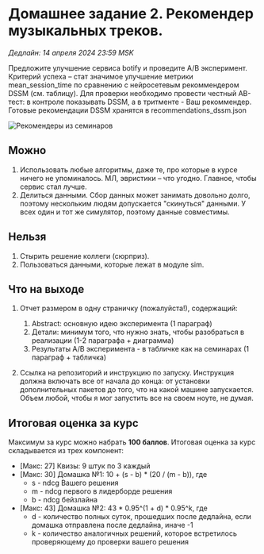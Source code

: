 # Домашнее задание 2. Рекомендер музыкальных треков.

*Дедлайн: 14 апреля 2024 23:59 MSK* 

Предложите улучшение сервиса botify и проведите A/B эксперимент. 
Критерий успеха – стат значимое улучшение метрики mean_session_time по сравнению с нейросетевым рекоммендером DSSM (см. таблицу). 
Для проверки необходимо провести честный АВ-тест: в контроле показывать DSSM, а в тритменте - Ваш рекоммендер.
Готовые рекомендации DSSM хранятся в recommendations_dssm.json

![Рекомендеры из семинаров](homework-recommenders.png)

## Можно

1. Использовать любые алгоритмы, даже те, про которые в курсе ничего не упоминалось. 
   МЛ, эвристики – что угодно. 
   Главное, чтобы сервис стал лучше.
2. Делиться данными. 
   Сбор данных может занимать довольно долго, поэтому нескольким людям допускается "скинуться" данными.
   У всех один и тот же симулятор, поэтому данные совместимы.
   
## Нельзя

1. Стырить решение коллеги (сюрприз).
2. Пользоваться данными, которые лежат в модуле sim.

## Что на выходе

1. Отчет размером в одну страничку (пожалуйста!), содержащий:
   1. Abstract: основную идею эксперимента (1 параграф)
   2. Детали: минимум того, что нужно знать, чтобы разобраться в реализации (1-2 параграфа + диаграмма)
   3. Результаты A/B эксперимента - в табличке как на семинарах (1 параграф + табличка)
   
2. Ссылка на репозиторий и инструкцию по запуску.
   Инструкция должна включать все от начала до конца: от установки дополнительных пакетов до того, что на какой машине запускается.
   Объем любой, чтобы я мог запустить все на своем ноуте, не думая.

## Итоговая оценка за курс

Максимум за курс можно набрать **100 баллов**.
Итоговая оценка за курс складывается из трех компонент:

- [Макс: 27] Квизы: 9 штук по 3 каждый
- [Макс: 30] Домашка №1: 10 + (s - b) * (20 / (m - b)), где
  - s - ndcg Вашего решения
  - m - ndcg первого в лидерборде решения
  - b - ndсg бейзлайна
- [Макс: 43] Домашка №2: 43 * 0.95^(1 + d) * 0.95^k, где 
  - d - количество полных суток, прошедших после дедлайна, если домашка отправлена после дедлайна, иначе -1
  - k - количество аналогичных решений, которое встретилось проверяющему до проверки вашего решения